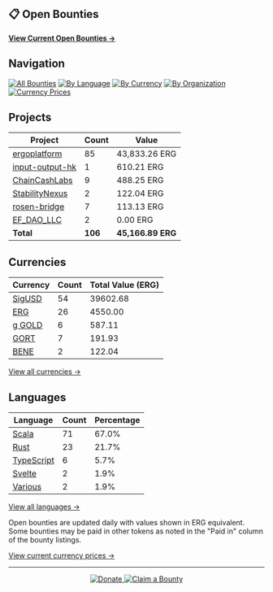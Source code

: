 ## 📋 Open Bounties

**[View Current Open Bounties →](/bounties/all.md)**

## Navigation

[![All Bounties](https://img.shields.io/badge/All%20Bounties-106-blue)](/bounties/all.md) [![By Language](https://img.shields.io/badge/By%20Language-6-green)](/bounties/by_language/) [![By Currency](https://img.shields.io/badge/By%20Currency-6-yellow)](/bounties/by_currency/) [![By Organization](https://img.shields.io/badge/By%20Organization-6-orange)](/bounties/by_org/) [![Currency Prices](https://img.shields.io/badge/Currency%20Prices-5-purple)](/bounties/currency_prices.md)

## Projects

| Project | Count | Value |
|----------|-------|-------|
| [ergoplatform](/bounties/by_org/ergoplatform.md) | 85 | 43,833.26 ERG |
| [input-output-hk](/bounties/by_org/input-output-hk.md) | 1 | 610.21 ERG |
| [ChainCashLabs](/bounties/by_org/chaincashlabs.md) | 9 | 488.25 ERG |
| [StabilityNexus](/bounties/by_org/stabilitynexus.md) | 2 | 122.04 ERG |
| [rosen-bridge](/bounties/by_org/rosen-bridge.md) | 7 | 113.13 ERG |
| [EF_DAO_LLC](/bounties/by_org/ef_dao_llc.md) | 2 | 0.00 ERG |
| **Total** | **106** | **45,166.89 ERG** |

## Currencies

| Currency | Count | Total Value (ERG) |
|----------|-------|------------------|
| [SigUSD](/bounties/by_currency/sigusd.md) | 54 | 39602.68 |
| [ERG](/bounties/by_currency/erg.md) | 26 | 4550.00 |
| [g GOLD](/bounties/by_currency/gold.md) | 6 | 587.11 |
| [GORT](/bounties/by_currency/gort.md) | 7 | 191.93 |
| [BENE](/bounties/by_currency/bene.md) | 2 | 122.04 |

[View all currencies →](/bounties/by_currency/)

## Languages

| Language | Count | Percentage |
|----------|-------|------------|
| [Scala](/bounties/by_language/scala.md) | 71 | 67.0% |
| [Rust](/bounties/by_language/rust.md) | 23 | 21.7% |
| [TypeScript](/bounties/by_language/typescript.md) | 6 | 5.7% |
| [Svelte](/bounties/by_language/svelte.md) | 2 | 1.9% |
| [Various](/bounties/by_language/various.md) | 2 | 1.9% |

[View all languages →](/bounties/by_language/)

Open bounties are updated daily with values shown in ERG equivalent. Some bounties may be paid in other tokens as noted in the "Paid in" column of the bounty listings.

[View current currency prices →](/bounties/currency_prices.md)


---

<div align="center">
  <p>
    <a href="../docs/donate.md">
      <img src="https://img.shields.io/badge/❤️%20Donate-F44336" alt="Donate">
    </a>
    <a href="../docs/bounty-submission-guide.md#reserving-a-bounty">
      <img src="https://img.shields.io/badge/🔒%20Claim-4CAF50" alt="Claim a Bounty">
    </a>
  </p>
</div>
